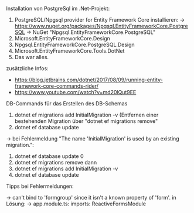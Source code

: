 Installation von PostgreSql im .Net-Projekt:

1. PostgreSQL/Npgsql provider for Entity Framework Core installieren:
   -> https://www.nuget.org/packages/Npgsql.EntityFrameworkCore.PostgreSQL
   -> NuGet "Npgsql.EntityFrameworkCore.PostgreSQL"
3. Microsoft.EntityFrameworkCore.Design
4. Npgsql.EntityFrameworkCore.PostgreSQL.Design
5. Microsoft.EntityFrameworkCore.Tools.DotNet 
6. Das war alles. 

zusätzliche Infos: 
- https://blog.jetbrains.com/dotnet/2017/08/09/running-entity-framework-core-commands-rider/
- https://www.youtube.com/watch?v=md20lQut9EE

DB-Commands für das Erstellen des DB-Schemas
1. dotnet ef migrations add InitialMigration -v  (Entfernen einer bestehenden Migration über "dotnet ef migrations remove"
2. dotnet ef database update

-> bei Fehlermeldung "The name 'InitialMigration' is used by an existing migration.":
1. dotnet ef database update 0
2. dotnet ef migrations remove
dann
3. dotnet ef migrations add InitialMigration -v
4. dotnet ef database update

Tipps bei Fehlermeldungen:

-> can't bind to 'formgroup' since it isn't a known property of 'form'. in
Lösung:
-> app.module.ts: imports: ReactiveFormsModule
